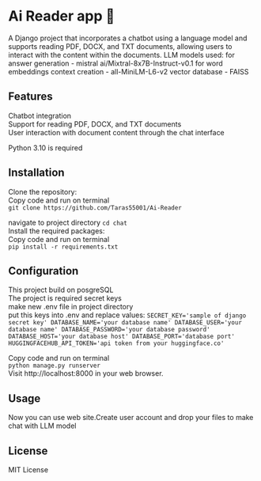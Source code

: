 # Ai Reader app 📝

A Django project that incorporates a chatbot using a language model and supports reading PDF, DOCX, and TXT documents, allowing users to interact with the content within the documents.
LLM models used:
for answer generation - mistral ai/Mixtral-8x7B-Instruct-v0.1
for word embeddings context creation - all-MiniLM-L6-v2
vector database - FAISS

## Features
Chatbot integration\
Support for reading PDF, DOCX, and TXT documents\
User interaction with document content through the chat interface

Python 3.10 is required


## Installation
Clone the repository:\
Copy code and run on terminal\
`git clone https://github.com/Taras55001/Ai-Reader`

navigate to project directory 
`cd chat`\
Install the required packages:\
Copy code and run on terminal\
`pip install -r requirements.txt`
## Configuration
This project build on posgreSQL\
The project is required secret keys\
make new .env file in project directory\
put this keys into .env and replace values:
`SECRET_KEY='sample of django secret key'
DATABASE_NAME='your database name'
DATABASE_USER='your database name'
DATABASE_PASSWORD='your database password'
DATABASE_HOST='your database host'
DATABASE_PORT='database port'
HUGGINGFACEHUB_API_TOKEN='api token from your huggingface.co'`

Copy code and run on terminal\
`python manage.py runserver`\
Visit http://localhost:8000 in your web browser.
## Usage
Now you can use web site.Create user account and drop your files to make chat with LLM model

## License
MIT License